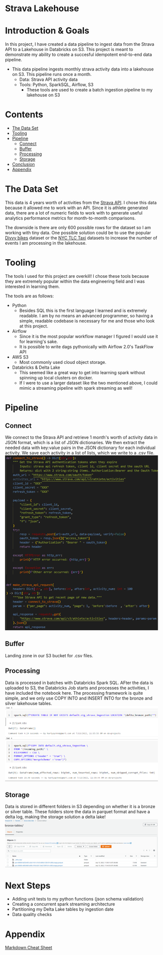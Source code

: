 # Strava Lakehouse

# Introduction & Goals
In this project, I have created a data pipeline to ingest data from the Strava API to a Lakehouse in Databricks on S3. This project is meant to demonstrate my ability to create a succesful idempotent end-to-end data pipeline. 
- This data pipeline ingests monthly strava activity data into a lakehouse on S3. This pipeline runs once a month. 
  - Data: Strava API activity data
  - Tools: Python, SparkSQL, Airflow, S3
    - These tools are used to create a batch ingestion pipeline to my lakehouse on S3

# Contents

- [The Data Set](#the-data-set)
- [Tooling](#tooling)
- [Pipeline](#pipeline)
  - [Connect](#connect)
  - [Buffer](#buffer)
  - [Processing](#processing)
  - [Storage](#storage)
- [Conclusion](#conclusion)
- [Appendix](#appendix)


# The Data Set
This data is 4 years worth of activities from the [Strava API](https://developers.strava.com/). I chose this data because it allowed me to work with an API. Since it is athlete generated data, there are a lot of numeric fields to work with to generate useful analytics performance metrics for month-to-month comparisons. 

The downside is there are only 600 possible rows for the dataset so I am working with tiny data. One possible solution could be to use the popular [Divvy bikes](https://divvy-tripdata.s3.amazonaws.com/index.html) dataset or the [NYC TLC Taxi](https://www1.nyc.gov/site/tlc/about/tlc-trip-record-data.page) datasets to increase the number of events I am processing in the lakehouse. 

# Tooling
The tools I used for this project are overkill! I chose these tools because they are extremely popular within the data engineering field and I was interested in learning them. 

The tools are as follows:
- Python
    - Besides SQL this is the first language I learned and is extremely readable. I am by no means an advanced programmer, so having a simple, readable codebase is necessary for me and those who look at this project. 
- Airflow
    - Since it is the most popular workflow manager I figured I would use it for learning's sake. 
    - It is possible to write dags pythonically with Airflow 2.0's TaskFlow API
- AWS S3
    - Most commonly used cloud object storage. 
- Databricks & Delta Lake
    - This seemed like a great way to get into learning spark without spinning up local clusters on docker. 
    - If I were to use a larger dataset like the two mentioned above, I could mimic a streaming pipeline with spark streaming as well! 

# Pipeline
## Connect
We connect to the Strava API and retrieve 1 month's worth of activity data in JSON format, which is a list of JSON dictionaries. We then extract the needed data with key:value pairs in the JSON dictionary for each individual activity. We save each activity in a list of lists, which we write to a .csv file. 
![Connect](images/connect_to_strava.png)
## Buffer
Landing zone in our S3 bucket for .csv files. 
## Processing
Data is processed in batches with Databricks Spark SQL. AFter the data is uploaded to S3, the Databricks Job starts and processes the activities, I have included the notebook here. The processing framework is quite simple, and we only use COPY INTO and INSERT INTO for the bronze and silver lakehouse tables. 
![Ingestion](images/COPY_INTO.png)
## Storage
Data is stored in different folders in S3 depending on whether it is a bronze or silver table. These folders store the data in parquet format and have a delta log, making the storage solution a delta lake! 
![Bronze Table](images/s3_bucket.png)

# Next Steps 
- Adding unit tests to my python functions (json schema validation)
- Creating a concurrent spark streaming architecture 
- Partitioning my Delta Lake tables by ingestion date
- Data quality checks

# Appendix

[Markdown Cheat Sheet](https://github.com/adam-p/markdown-here/wiki/Markdown-Cheatsheet)